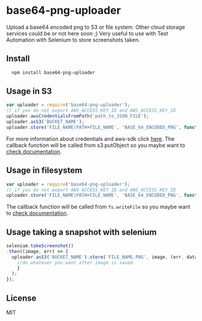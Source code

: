 # base64-png-uploader

Upload a base64 encoded png to S3 or file system. Other cloud storage services could be or not here soon ;)
Very useful to use with Test Automation with Selenium to store screenshots taken.

## Install

```bash
  npm install base64-png-uploader
```

## Usage in S3

```js
var uploader = require('base64-png-uploader');
// if you do not export AWS_ACCESS_KEY_ID and AWS_ACCESS_KEY_ID
uploader.awsCredentialsFromPath('path_to_JSON_FILE');
uploader.asS3('BUCKET_NAME');
uploader.store('FILE_NAME|PATH+FILE_NAME', 'BASE_64_ENCODED_PNG', function(error, data){})
```
For more information about credentials and aws-sdk click [here](http://docs.aws.amazon.com/AWSJavaScriptSDK/guide/node-configuring.html).
The callback function will be called from s3.putObject so you maybe want to [check documentation](http://docs.aws.amazon.com/AWSJavaScriptSDK/latest/AWS/S3.html#putObject-property).

## Usage in filesystem

```js
var uploader = require('base64-png-uploader');
// if you do not export AWS_ACCESS_KEY_ID and AWS_ACCESS_KEY_ID
uploader.store('FILE_NAME|PATH+FILE_NAME', 'BASE_64_ENCODED_PNG', function(error){})
```
The callback function will be called from `fs.writeFile` so you maybe want to [check documentation](https://nodejs.org/api/fs.html#fs_fs_writefile_file_data_options_callback).

## Usage taking a snapshot with selenium

```js
selenium.takeScreenshot()
.then((image, err) => {
  uploader.asS3('BUCKET_NAME').store('FILE_NAME.PNG', image, (err, data) => {
    //do whatever you want after image is saved
    }
  );
});
```

## License

MIT
